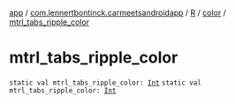 [app](../../../index.md) / [com.lennertbontinck.carmeetsandroidapp](../../index.md) / [R](../index.md) / [color](index.md) / [mtrl_tabs_ripple_color](./mtrl_tabs_ripple_color.md)

# mtrl_tabs_ripple_color

`static val mtrl_tabs_ripple_color: `[`Int`](https://kotlinlang.org/api/latest/jvm/stdlib/kotlin/-int/index.html)
`static val mtrl_tabs_ripple_color: `[`Int`](https://kotlinlang.org/api/latest/jvm/stdlib/kotlin/-int/index.html)